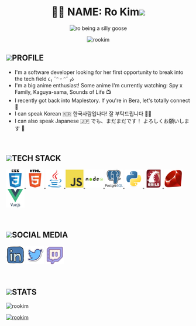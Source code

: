 <h1 align="center">👋🏻 NAME: Ro Kim<img src="https://media.giphy.com/media/sjfw9xmG5QmP3rzYZd/giphy.gif" width="55"></h1>

<div align="center">
  <img src="https://media.giphy.com/media/ygUDzdd27rtIOCPrZE/giphy.gif" alt="ro being a silly goose" width="300">
</div>

<p align="center"> <img src="https://komarev.com/ghpvc/?username=rookim&label=Profile%20views&color=0e75b6&style=flat" alt="rookim" /> </p>

## <img src="https://media.giphy.com/media/VgCDAzcKvsR6OM0uWg/giphy.gif" width="70">PROFILE

- I'm a software developer looking for her first opportunity to break into the tech field ૮₍ ˶ᵔ ᵕ ᵔ˶ ₎ა
- I'm a big anime enthusiast! Some anime I'm currently watching: Spy x Family, Kaguya-sama, Sounds of Life 📺
- I recently got back into Maplestory. If you're in Bera, let's totally connect 🌱
- I can speak Korean 🇰🇷 한국사람입나다! 잘 부탁드립니다 🙇‍♀️
- I can also speak Japanese 🇯🇵 でも、まだまだです！ よろしくお願いします ​🙏​

&nbsp;

## <img src="https://media.giphy.com/media/VuuywOtkf8gyy89TgY/giphy.gif" width="70">TECH STACK

<p style="text-align: left"> <a href="https://www.w3schools.com/css/" target="_blank" rel="noreferrer"> <img src="https://raw.githubusercontent.com/devicons/devicon/master/icons/css3/css3-original-wordmark.svg" alt="css3" width="50" height="50"/> </a> <a href="https://www.w3.org/html/" target="_blank" rel="noreferrer"> <img src="https://raw.githubusercontent.com/devicons/devicon/master/icons/html5/html5-original-wordmark.svg" alt="html5" width="50" height="50"/> </a> <a href="https://www.java.com" target="_blank" rel="noreferrer"> <img src="https://raw.githubusercontent.com/devicons/devicon/master/icons/java/java-original.svg" alt="java" width="50" height="50"/> </a> <a href="https://developer.mozilla.org/en-US/docs/Web/JavaScript" target="_blank" rel="noreferrer"> <img src="https://raw.githubusercontent.com/devicons/devicon/master/icons/javascript/javascript-original.svg" alt="javascript" width="50" height="50"/> </a> <a href="https://nodejs.org" target="_blank" rel="noreferrer"> <img src="https://raw.githubusercontent.com/devicons/devicon/master/icons/nodejs/nodejs-original-wordmark.svg" alt="nodejs" width="50" height="50"/> </a> <a href="https://www.postgresql.org" target="_blank" rel="noreferrer"> <img src="https://raw.githubusercontent.com/devicons/devicon/master/icons/postgresql/postgresql-original-wordmark.svg" alt="postgresql" width="50" height="50"/> </a> <a href="https://www.python.org" target="_blank" rel="noreferrer"> <img src="https://raw.githubusercontent.com/devicons/devicon/master/icons/python/python-original.svg" alt="python" width="50" height="50"/> </a> <a href="https://rubyonrails.org" target="_blank" rel="noreferrer"> <img src="https://raw.githubusercontent.com/devicons/devicon/master/icons/rails/rails-original-wordmark.svg" alt="rails" width="50" height="50"/> </a> <a href="https://www.ruby-lang.org/en/" target="_blank" rel="noreferrer"> <img src="https://raw.githubusercontent.com/devicons/devicon/master/icons/ruby/ruby-original.svg" alt="ruby" width="50" height="50"/> </a> <a href="https://vuejs.org/" target="_blank" rel="noreferrer"> <img src="https://raw.githubusercontent.com/devicons/devicon/master/icons/vuejs/vuejs-original-wordmark.svg" alt="vuejs" width="50" height="50"/> </a> </p>

&nbsp;

## <img src="https://media.giphy.com/media/5aYgLyhQeEn8DGua0o/giphy.gif" width="70">SOCIAL MEDIA

<p style="text-align: left">
<a href="https://linkedin.com/in/rookim" target="blank"><img src="icons8-linkedin.svg" alt="rookim" height="50" width="50"/></a>
<a href="https://twitter.com/rookim8" target="blank"><img src="icons8-twitter.svg" alt="rookim8" height="50" width="50"/></a>
<a href="https://www.twitch.tv/roonrails" target="blank" ><img src="icons8-twitch.svg" alt="RoOnRails" height="50" width="50"/></a>
</p>

&nbsp;

## <img src="https://media.giphy.com/media/hkNbrNmLix4cbzr5OJ/giphy.gif" width="70">STATS

<p style="text-align: left"><img src="https://github-readme-stats.vercel.app/api?username=rookim&show_icons=true&locale=en" alt="rookim" /></p>

<p style="text-align: left"> <a href="https://github.com/ryo-ma/github-profile-trophy"><img src="https://github-profile-trophy.vercel.app/?username=rookim" alt="rookim" /></a> </p>

<!-- anilist stats -->

<!-- maplestory stats -->
